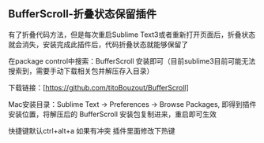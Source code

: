 ## BufferScroll-折叠状态保留插件

有了折叠代码方法，但是每次重启Sublime Text3或者重新打开页面后，折叠状态就会消失，安装完成此插件后，代码折叠状态就能够保留了

在package control中搜索：BufferScroll 安装即可（目前sublime3目前可能无法搜索到，需要手动下载相关包并解压存入目录）

下载链接：[https://github.com/titoBouzout/BufferScroll]

Mac安装目录：Sublime Text -> Preferences -> Browse Packages, 即得到插件安装位置，将解压后的 BufferScroll 安装包复制进来，重启即可生效

快捷键默认ctrl+alt+a 如果有冲突 插件里面修改下热键

